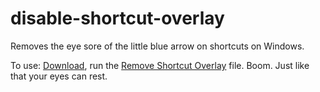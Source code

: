 # disable-shortcut-overlay
Removes the eye sore of the little blue arrow on shortcuts on Windows.

To use: [Download](), run the [Remove Shortcut Overlay](https://github.com/J-dotjs/disable-shortcut-overlay/blob/main/Remove%20Shortcut%20Overlay.bat) file. Boom. Just like that your eyes can rest.
